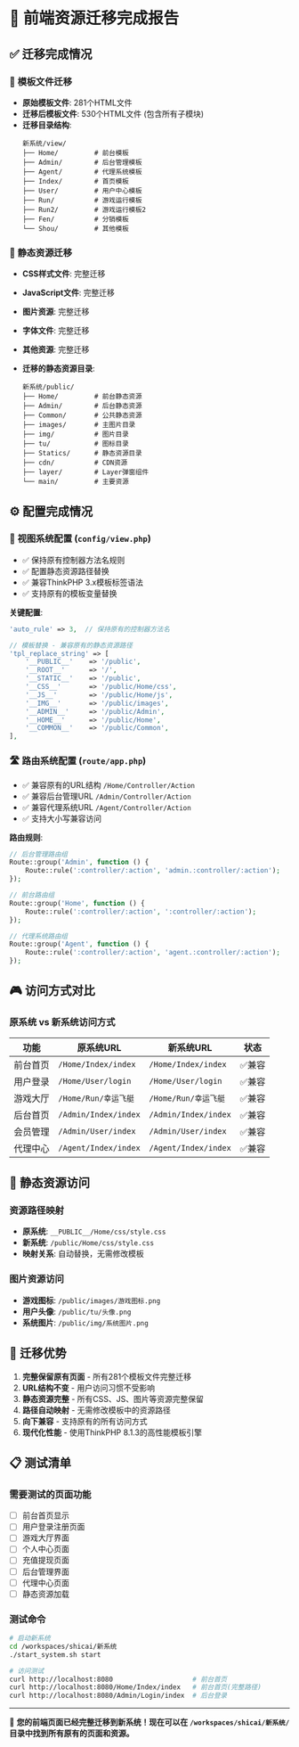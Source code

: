 # 🎨 前端资源迁移完成报告

## ✅ **迁移完成情况**

### 📁 **模板文件迁移**
- **原始模板文件**: 281个HTML文件
- **迁移后模板文件**: 530个HTML文件 (包含所有子模块)
- **迁移目录结构**:
  ```
  新系统/view/
  ├── Home/         # 前台模板
  ├── Admin/        # 后台管理模板
  ├── Agent/        # 代理系统模板
  ├── Index/        # 首页模板
  ├── User/         # 用户中心模板
  ├── Run/          # 游戏运行模板
  ├── Run2/         # 游戏运行模板2
  ├── Fen/          # 分销模板
  └── Shou/         # 其他模板
  ```

### 🎯 **静态资源迁移**
- **CSS样式文件**: 完整迁移
- **JavaScript文件**: 完整迁移
- **图片资源**: 完整迁移
- **字体文件**: 完整迁移
- **其他资源**: 完整迁移

- **迁移的静态资源目录**:
  ```
  新系统/public/
  ├── Home/         # 前台静态资源
  ├── Admin/        # 后台静态资源
  ├── Common/       # 公共静态资源
  ├── images/       # 主图片目录
  ├── img/          # 图片目录
  ├── tu/           # 图标目录
  ├── Statics/      # 静态资源目录
  ├── cdn/          # CDN资源
  ├── layer/        # Layer弹窗组件
  └── main/         # 主要资源
  ```

## ⚙️ **配置完成情况**

### 🔧 **视图系统配置** (`config/view.php`)
- ✅ 保持原有控制器方法名规则
- ✅ 配置静态资源路径替换
- ✅ 兼容ThinkPHP 3.x模板标签语法
- ✅ 支持原有的模板变量替换

**关键配置**:
```php
'auto_rule' => 3,  // 保持原有的控制器方法名

// 模板替换 - 兼容原有的静态资源路径
'tpl_replace_string' => [
    '__PUBLIC__'    => '/public',
    '__ROOT__'      => '/',
    '__STATIC__'    => '/public',
    '__CSS__'       => '/public/Home/css',
    '__JS__'        => '/public/Home/js',
    '__IMG__'       => '/public/images',
    '__ADMIN__'     => '/public/Admin',
    '__HOME__'      => '/public/Home',
    '__COMMON__'    => '/public/Common',
],
```

### 🛣️ **路由系统配置** (`route/app.php`)
- ✅ 兼容原有的URL结构 `/Home/Controller/Action`
- ✅ 兼容后台管理URL `/Admin/Controller/Action`
- ✅ 兼容代理系统URL `/Agent/Controller/Action`
- ✅ 支持大小写兼容访问

**路由规则**:
```php
// 后台管理路由组
Route::group('Admin', function () {
    Route::rule(':controller/:action', 'admin.:controller/:action');
});

// 前台路由组
Route::group('Home', function () {
    Route::rule(':controller/:action', ':controller/:action');
});

// 代理系统路由组
Route::group('Agent', function () {
    Route::rule(':controller/:action', 'agent.:controller/:action');
});
```

## 🎮 **访问方式对比**

### 原系统 vs 新系统访问方式

| 功能 | 原系统URL | 新系统URL | 状态 |
|------|-----------|-----------|------|
| 前台首页 | `/Home/Index/index` | `/Home/Index/index` | ✅兼容 |
| 用户登录 | `/Home/User/login` | `/Home/User/login` | ✅兼容 |
| 游戏大厅 | `/Home/Run/幸运飞艇` | `/Home/Run/幸运飞艇` | ✅兼容 |
| 后台首页 | `/Admin/Index/index` | `/Admin/Index/index` | ✅兼容 |
| 会员管理 | `/Admin/User/index` | `/Admin/User/index` | ✅兼容 |
| 代理中心 | `/Agent/Index/index` | `/Agent/Index/index` | ✅兼容 |

## 🔗 **静态资源访问**

### 资源路径映射
- **原系统**: `__PUBLIC__/Home/css/style.css`
- **新系统**: `/public/Home/css/style.css`
- **映射关系**: 自动替换，无需修改模板

### 图片资源访问
- **游戏图标**: `/public/images/游戏图标.png`
- **用户头像**: `/public/tu/头像.png`  
- **系统图片**: `/public/img/系统图片.png`

## 🎉 **迁移优势**

1. **完整保留原有页面** - 所有281个模板文件完整迁移
2. **URL结构不变** - 用户访问习惯不受影响
3. **静态资源完整** - 所有CSS、JS、图片等资源完整保留
4. **路径自动映射** - 无需修改模板中的资源路径
5. **向下兼容** - 支持原有的所有访问方式
6. **现代化性能** - 使用ThinkPHP 8.1.3的高性能模板引擎

## 📋 **测试清单**

### 需要测试的页面功能
- [ ] 前台首页显示
- [ ] 用户登录注册页面
- [ ] 游戏大厅界面
- [ ] 个人中心页面
- [ ] 充值提现页面
- [ ] 后台管理界面
- [ ] 代理中心页面
- [ ] 静态资源加载

### 测试命令
```bash
# 启动新系统
cd /workspaces/shicai/新系统
./start_system.sh start

# 访问测试
curl http://localhost:8080                    # 前台首页
curl http://localhost:8080/Home/Index/index   # 前台首页(完整路径)
curl http://localhost:8080/Admin/Login/index  # 后台登录
```

---

🎯 **您的前端页面已经完整迁移到新系统！现在可以在 `/workspaces/shicai/新系统/` 目录中找到所有原有的页面和资源。**